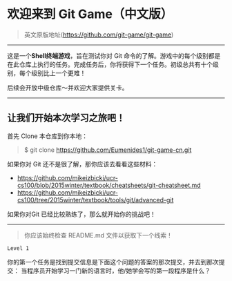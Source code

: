 # 欢迎来到 Git Game（中文版）
> 英文原版地址(https://github.com/git-game/git-game)

----

这是一个**Shell终端游戏**，旨在测试你对 Git 命令的了解。游戏中的每个级别都是在此仓库上执行的任务。完成任务后，你将获得下一个任务。初级总共有十个级别，每个级别比上一个更难！

后续会开放中级仓库～并欢迎大家提供关卡。

---- 

## 让我们开始本次学习之旅吧！
首先 Clone 本仓库到你本地：
> $ git clone https://github.com/Eumenides1/git-game-cn.git

如果你对 Git 还不是很了解，那你应该去看看这些材料：
- https://github.com/mikeizbicki/ucr-cs100/blob/2015winter/textbook/cheatsheets/git-cheatsheet.md
- https://github.com/mikeizbicki/ucr-cs100/tree/2015winter/textbook/tools/git/advanced-git

如果你对Git 已经比较熟练了，那么就开始你的挑战吧！

----
> 你应该始终检查 README.md 文件以获取下一个线索！

``Level 1``

你的第一个任务是找到提交信息是下面这个问题的答案的那次提交，并去到那次提交：
当程序员开始学习一门新的语言时，他/她学会写的第一段程序是什么？
